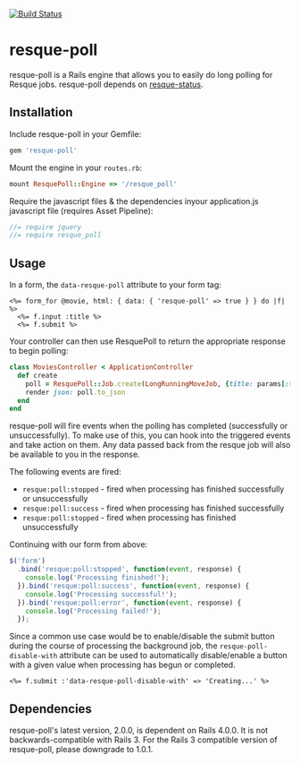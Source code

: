 [![Build Status](https://api.travis-ci.org/lumoslabs/resque-poll.png)](https://travis-ci.org/lumoslabs/resque-poll)

# resque-poll

resque-poll is a Rails engine that allows you to easily do long polling for Resque jobs. resque-poll depends on [resque-status](https://github.com/quirkey/resque-status).

## Installation

Include resque-poll in your Gemfile:

```ruby
gem 'resque-poll'
```

Mount the engine in your `routes.rb`:

```ruby
mount ResquePoll::Engine => '/resque_poll'
```

Require the javascript files & the dependencies inyour application.js javascript file (requires Asset Pipeline):

```js
//= require jquery
//= require resque_poll
```

## Usage

In a form, the `data-resque-poll` attribute to your form tag:

```erb
<%= form_for @movie, html: { data: { 'resque-poll' => true } } do |f| %>
  <%= f.input :title %>
  <%= f.submit %>
```

Your controller can then use ResquePoll to return the appropriate response to begin polling:

```ruby
class MoviesController < ApplicationController
  def create
    poll = ResquePoll::Job.create(LongRunningMoveJob, {title: params[:title]})
    render json: poll.to_json
  end
end
```

resque-poll will fire events when the polling has completed (successfully or unsuccessfully). To make use of this, you can hook into the triggered events and take action on them. Any data passed back from the resque job will also be available to you in the response.

The following events are fired:

* `resque:poll:stopped` - fired when processing has finished successfully or unsuccessfully
* `resque:poll:success` - fired when processing has finished successfully
* `resque:poll:stopped` - fired when processing has finished unsuccessfully

Continuing with our form from above:

```javascript
$('form')
  .bind('resque:poll:stopped', function(event, response) {
    console.log('Processing finished!');
  }).bind('resque:poll:success', function(event, response) {
    console.log('Processing successful!');
  }).bind('resque:poll:error', function(event, response) {
    console.log('Processing failed!');
  });
```

Since a common use case would be to enable/disable the submit button during the course of processing the background job, the `resque-poll-disable-with` attribute can be used to automatically disable/enable a button with a given value when processing has begun or completed.

```erb
<%= f.submit :'data-resque-poll-disable-with' => 'Creating...' %>
```

## Dependencies

resque-poll's latest version, 2.0.0, is dependent on Rails 4.0.0. It is not backwards-compatible with Rails 3. For the Rails 3 compatible version of resque-poll, please downgrade to 1.0.1.
